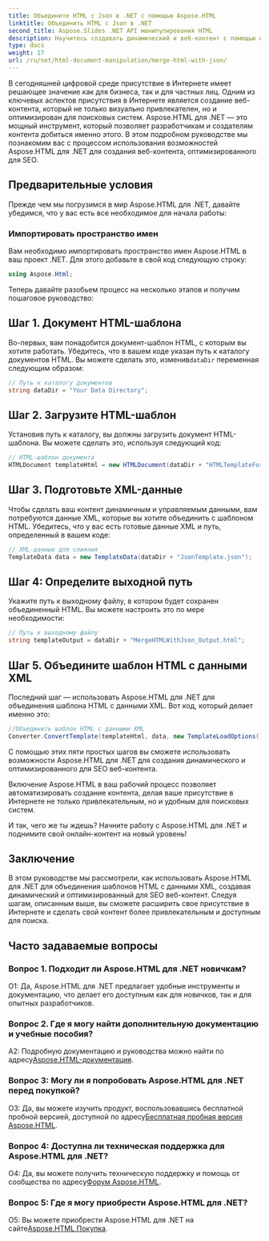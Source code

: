 ```yaml
---
title: Объедините HTML с Json в .NET с помощью Aspose.HTML
linktitle: Объединить HTML с Json в .NET
second_title: Aspose.Slides .NET API манипулирования HTML
description: Научитесь создавать динамический и веб-контент с помощью Aspose.HTML для .NET. Расширьте свое присутствие в Интернете и вовлекайте свою аудиторию.
type: docs
weight: 17
url: /ru/net/html-document-manipulation/merge-html-with-json/
---
```


В сегодняшней цифровой среде присутствие в Интернете имеет решающее значение как для бизнеса, так и для частных лиц. Одним из ключевых аспектов присутствия в Интернете является создание веб-контента, который не только визуально привлекателен, но и оптимизирован для поисковых систем. Aspose.HTML для .NET — это мощный инструмент, который позволяет разработчикам и создателям контента добиться именно этого. В этом подробном руководстве мы познакомим вас с процессом использования возможностей Aspose.HTML для .NET для создания веб-контента, оптимизированного для SEO. 

## Предварительные условия

Прежде чем мы погрузимся в мир Aspose.HTML для .NET, давайте убедимся, что у вас есть все необходимое для начала работы:

### Импортировать пространство имен

Вам необходимо импортировать пространство имен Aspose.HTML в ваш проект .NET. Для этого добавьте в свой код следующую строку:

```csharp
using Aspose.Html;
```

Теперь давайте разобьем процесс на несколько этапов и получим пошаговое руководство:

## Шаг 1. Документ HTML-шаблона

Во-первых, вам понадобится документ-шаблон HTML, с которым вы хотите работать. Убедитесь, что в вашем коде указан путь к каталогу документов HTML. Вы можете сделать это, изменив`dataDir` переменная следующим образом:

```csharp
// Путь к каталогу документов
string dataDir = "Your Data Directory";
```

## Шаг 2. Загрузите HTML-шаблон

Установив путь к каталогу, вы должны загрузить документ HTML-шаблона. Вы можете сделать это, используя следующий код:

```csharp
// HTML-шаблон документа
HTMLDocument templateHtml = new HTMLDocument(dataDir + "HTMLTemplateForJson.html");
```

## Шаг 3. Подготовьте XML-данные

Чтобы сделать ваш контент динамичным и управляемым данными, вам потребуются данные XML, которые вы хотите объединить с шаблоном HTML. Убедитесь, что у вас есть готовые данные XML и путь, определенный в вашем коде:

```csharp
// XML-данные для слияния
TemplateData data = new TemplateData(dataDir + "JsonTemplate.json");
```

## Шаг 4: Определите выходной путь

Укажите путь к выходному файлу, в котором будет сохранен объединенный HTML. Вы можете настроить это по мере необходимости:

```csharp
// Путь к выходному файлу
string templateOutput = dataDir + "MergeHTMLWithJson_Output.html";
```

## Шаг 5. Объедините шаблон HTML с данными XML

Последний шаг — использовать Aspose.HTML для .NET для объединения шаблона HTML с данными XML. Вот код, который делает именно это:

```csharp
//Объединить шаблон HTML с данными XML
Converter.ConvertTemplate(templateHtml, data, new TemplateLoadOptions(), templateOutput);
```

С помощью этих пяти простых шагов вы сможете использовать возможности Aspose.HTML для .NET для создания динамического и оптимизированного для SEO веб-контента. 

Включение Aspose.HTML в ваш рабочий процесс позволяет автоматизировать создание контента, делая ваше присутствие в Интернете не только привлекательным, но и удобным для поисковых систем. 

И так, чего же ты ждешь? Начните работу с Aspose.HTML для .NET и поднимите свой онлайн-контент на новый уровень!

## Заключение

В этом руководстве мы рассмотрели, как использовать Aspose.HTML для .NET для объединения шаблонов HTML с данными XML, создавая динамический и оптимизированный для SEO веб-контент. Следуя шагам, описанным выше, вы сможете расширить свое присутствие в Интернете и сделать свой контент более привлекательным и доступным для поиска.

## Часто задаваемые вопросы

### Вопрос 1. Подходит ли Aspose.HTML для .NET новичкам?

О1: Да, Aspose.HTML для .NET предлагает удобные инструменты и документацию, что делает его доступным как для новичков, так и для опытных разработчиков.

### Вопрос 2. Где я могу найти дополнительную документацию и учебные пособия?

A2: Подробную документацию и руководства можно найти по адресу[Aspose.HTML-документация](https://reference.aspose.com/html/net/).

### Вопрос 3: Могу ли я попробовать Aspose.HTML для .NET перед покупкой?

 О3: Да, вы можете изучить продукт, воспользовавшись бесплатной пробной версией, доступной по адресу[Бесплатная пробная версия Aspose.HTML](https://releases.aspose.com/).

### Вопрос 4: Доступна ли техническая поддержка для Aspose.HTML для .NET?

 О4: Да, вы можете получить техническую поддержку и помощь от сообщества по адресу[Форум Aspose.HTML](https://forum.aspose.com/).

### Вопрос 5: Где я могу приобрести Aspose.HTML для .NET?

 О5: Вы можете приобрести Aspose.HTML для .NET на сайте[Aspose.HTML Покупка](https://purchase.aspose.com/buy).